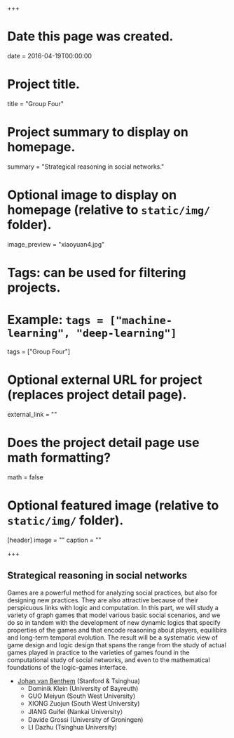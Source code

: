 +++
# Date this page was created.
date = 2016-04-19T00:00:00

# Project title.
title = "Group Four"

# Project summary to display on homepage.
summary = "Strategical reasoning in social networks."

# Optional image to display on homepage (relative to `static/img/` folder).
image_preview = "xiaoyuan4.jpg"

# Tags: can be used for filtering projects.
# Example: `tags = ["machine-learning", "deep-learning"]`
tags = ["Group Four"]

# Optional external URL for project (replaces project detail page).
external_link = ""

# Does the project detail page use math formatting?
math = false

# Optional featured image (relative to `static/img/` folder).
[header]
image = ""
caption = ""

+++

## Strategical reasoning in social networks



Games are a powerful method for analyzing social practices, but
   also for designing new practices. They are also attractive because
    of their perspicuous links with logic and computation. In this
    part, we will study a variety of graph games that  model various
   basic social scenarios, and we do so in tandem with the
  development of new dynamic logics that specify  properties of the
   games and that encode reasoning about  players, equilibira and
    long-term temporal evolution. The result will be a systematic view
   of game design and logic design that spans the range from the
   study of actual games played in practice to the varieties of games
   found in the computational study of social networks, and even to
   the mathematical foundations of the logic-games interface.




* [Johan van Benthem](https://staff.science.uva.nl/j.vanbenthem/) (Stanford & Tsinghua) 
    + Dominik Klein (University of Bayreuth)  
    + GUO Meiyun (South West University)
    + XIONG Zuojun (South West University)
    + JIANG Guifei (Nankai University）
    + Davide Grossi (University of Groningen) 
    + LI Dazhu (Tsinghua University)
